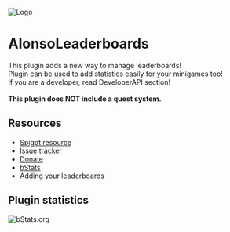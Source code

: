 ![Logo](https://i.imgur.com/7JMkmfc.png)

# AlonsoLeaderboards
This plugin adds a new way to manage leaderboards!\
Plugin can be used to add statistics easily for your minigames too!\
If you are a developer, read DeveloperAPI section!\
\
**This plugin does NOT include a quest system.**
## Resources
- [Spigot resource](https://www.spigotmc.org/resources/84267/)
- [Issue tracker](https://github.com/AlonsoAliaga/AlonsoLeaderboards/issues)
- [Donate](https://paypal.me/AlonsoAliaga)
- [bStats](https://bstats.org/plugin/bukkit/AlonsoLeaderboards)
- [Adding your leaderboards](https://github.com/AlonsoAliaga/AlonsoLeaderboards/wiki/Adding-your-leaderboards)

## Plugin statistics
![bStats.org](https://bstats.org/signatures/bukkit/AlonsoLeaderboards.svg)
